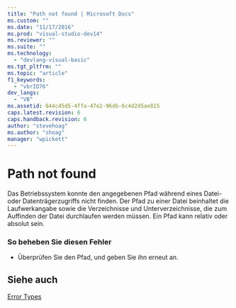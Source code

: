 ```yaml
---
title: "Path not found | Microsoft Docs"
ms.custom: ""
ms.date: "11/17/2016"
ms.prod: "visual-studio-dev14"
ms.reviewer: ""
ms.suite: ""
ms.technology: 
  - "devlang-visual-basic"
ms.tgt_pltfrm: ""
ms.topic: "article"
f1_keywords: 
  - "vbrID76"
dev_langs: 
  - "VB"
ms.assetid: 644c45d5-4ffa-47e2-96db-6c4d2d5ae815
caps.latest.revision: 6
caps.handback.revision: 6
author: "stevehoag"
ms.author: "shoag"
manager: "wpickett"
---
```

# Path not found
Das Betriebssystem konnte den angegebenen Pfad während eines Datei\- oder Datenträgerzugriffs nicht finden.  Der Pfad zu einer Datei beinhaltet die Laufwerkangabe sowie die Verzeichnisse und Unterverzeichnisse, die zum Auffinden der Datei durchlaufen werden müssen.  Ein Pfad kann relativ oder absolut sein.  
  
### So beheben Sie diesen Fehler  
  
-   Überprüfen Sie den Pfad, und geben Sie ihn erneut an.  
  
## Siehe auch  
 [Error Types](../../../visual-basic/programming-guide/language-features/error-types.md)